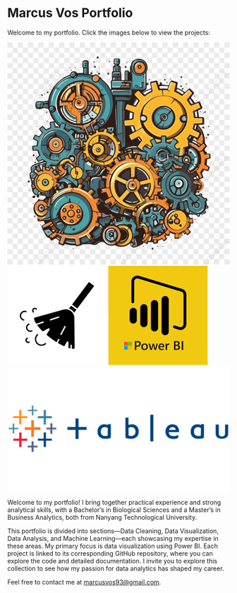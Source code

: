# Marcus Vos Portfolio

Welcome to my portfolio. Click the images below to view the projects:

[![Machine Learning](assets/images/machinelearning.png)](ml.md)
[![Data Cleaning](assets/images/cleaning.png)](cleaning.md)
[![Power BI Visualization](assets/images/powerbi.png)](powerbi.md)
[![Tableau Visualization](assets/images/tableau.png)](tableau.md)


Welcome to my portfolio! I bring together practical experience and strong analytical skills, with a Bachelor’s in Biological Sciences and a Master’s in Business Analytics, both from Nanyang Technological University.

This portfolio is divided into sections—Data Cleaning, Data Visualization, Data Analysis, and Machine Learning—each showcasing my expertise in these areas. 
My primary focus is data visualization using Power BI. Each project is linked to its corresponding GitHub repository, where you can explore the code and detailed documentation. 
I invite you to explore this collection to see how my passion for data analytics has shaped my career.

Feel free to contact me at marcusvos93@gmail.com.
